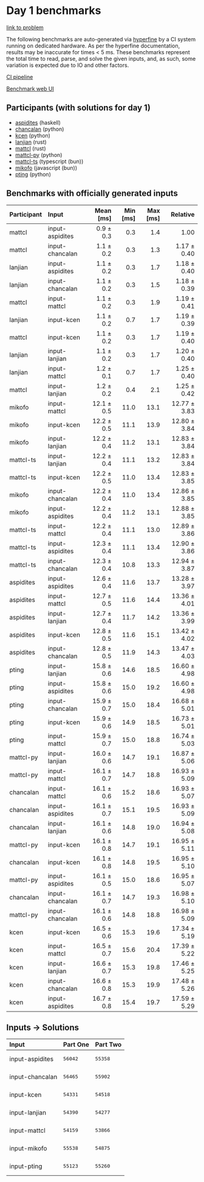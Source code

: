 # Day 1 benchmarks

[link to problem](https://adventofcode.com/2023/day/1)

The following benchmarks are auto-generated via
[hyperfine](https://github.com/sharkdp/hyperfine) by a CI system running on
dedicated hardware. As per the hyperfine documentation, results may be
inaccurate for times < 5 ms. These benchmarks represent the total time to read,
parse, and solve the given inputs, and, as such, some variation is expected due
to IO and other factors.

[CI pipeline](http://ci.papercode.net:8080/teams/main/pipelines/aoc2023)

[Benchmark web UI](https://aoc.ancalagon.black)


## Participants (with solutions for day 1)

- [aspidites](https://github.com/aspidites/aoc2023) (haskell)
- [chancalan](https://github.com/chancalan/aoc2023) (python)
- [kcen](https://github.com/kcen/aoc2023) (python)
- [lanjian](https://github.com/lanjian/aoc-2023) (rust)
- [mattcl](https://github.com/mattcl/aoc2023) (rust)
- [mattcl-py](https://github.com/mattcl/aoc2023-py) (python)
- [mattcl-ts](https://github.com/mattcl/aoc2023-js) (typescript (bun))
- [mikofo](https://github.com/mikofo/advent-of-code-2023) (javascript (bun))
- [pting](https://github.com/pting/aoc2023) (python)


## Benchmarks with officially generated inputs

| Participant | Input | Mean [ms] | Min [ms] | Max [ms] | Relative |
|:---|:---|---:|---:|---:|---:|
| mattcl | input-aspidites | 0.9 ± 0.3 | 0.3 | 1.4 | 1.00 |
| mattcl | input-chancalan | 1.1 ± 0.2 | 0.3 | 1.3 | 1.17 ± 0.40 |
| lanjian | input-aspidites | 1.1 ± 0.2 | 0.3 | 1.7 | 1.18 ± 0.40 |
| lanjian | input-chancalan | 1.1 ± 0.2 | 0.3 | 1.5 | 1.18 ± 0.39 |
| mattcl | input-mattcl | 1.1 ± 0.2 | 0.3 | 1.9 | 1.19 ± 0.41 |
| lanjian | input-kcen | 1.1 ± 0.2 | 0.7 | 1.7 | 1.19 ± 0.39 |
| mattcl | input-kcen | 1.1 ± 0.2 | 0.3 | 1.7 | 1.19 ± 0.40 |
| lanjian | input-lanjian | 1.1 ± 0.2 | 0.3 | 1.7 | 1.20 ± 0.40 |
| lanjian | input-mattcl | 1.2 ± 0.1 | 0.7 | 1.7 | 1.25 ± 0.40 |
| mattcl | input-lanjian | 1.2 ± 0.2 | 0.4 | 2.1 | 1.25 ± 0.42 |
| mikofo | input-mattcl | 12.1 ± 0.5 | 11.0 | 13.1 | 12.77 ± 3.83 |
| mikofo | input-kcen | 12.2 ± 0.5 | 11.1 | 13.9 | 12.80 ± 3.84 |
| mikofo | input-lanjian | 12.2 ± 0.4 | 11.2 | 13.1 | 12.83 ± 3.84 |
| mattcl-ts | input-lanjian | 12.2 ± 0.4 | 11.1 | 13.2 | 12.83 ± 3.84 |
| mattcl-ts | input-kcen | 12.2 ± 0.5 | 11.0 | 13.4 | 12.83 ± 3.85 |
| mikofo | input-chancalan | 12.2 ± 0.4 | 11.0 | 13.4 | 12.86 ± 3.85 |
| mikofo | input-aspidites | 12.2 ± 0.4 | 11.2 | 13.1 | 12.88 ± 3.85 |
| mattcl-ts | input-mattcl | 12.2 ± 0.4 | 11.1 | 13.0 | 12.89 ± 3.86 |
| mattcl-ts | input-aspidites | 12.3 ± 0.4 | 11.1 | 13.4 | 12.90 ± 3.86 |
| mattcl-ts | input-chancalan | 12.3 ± 0.4 | 10.8 | 13.3 | 12.94 ± 3.87 |
| aspidites | input-aspidites | 12.6 ± 0.4 | 11.6 | 13.7 | 13.28 ± 3.97 |
| aspidites | input-mattcl | 12.7 ± 0.5 | 11.6 | 14.4 | 13.36 ± 4.01 |
| aspidites | input-lanjian | 12.7 ± 0.4 | 11.7 | 14.2 | 13.36 ± 3.99 |
| aspidites | input-kcen | 12.8 ± 0.5 | 11.6 | 15.1 | 13.42 ± 4.02 |
| aspidites | input-chancalan | 12.8 ± 0.5 | 11.9 | 14.3 | 13.47 ± 4.03 |
| pting | input-lanjian | 15.8 ± 0.6 | 14.6 | 18.5 | 16.60 ± 4.98 |
| pting | input-aspidites | 15.8 ± 0.6 | 15.0 | 19.2 | 16.60 ± 4.98 |
| pting | input-chancalan | 15.9 ± 0.7 | 15.0 | 18.4 | 16.68 ± 5.01 |
| pting | input-kcen | 15.9 ± 0.6 | 14.9 | 18.5 | 16.73 ± 5.01 |
| pting | input-mattcl | 15.9 ± 0.7 | 15.0 | 18.8 | 16.74 ± 5.03 |
| mattcl-py | input-lanjian | 16.0 ± 0.6 | 14.7 | 19.1 | 16.87 ± 5.06 |
| mattcl-py | input-mattcl | 16.1 ± 0.7 | 14.7 | 18.8 | 16.93 ± 5.09 |
| chancalan | input-mattcl | 16.1 ± 0.6 | 15.2 | 18.6 | 16.93 ± 5.07 |
| chancalan | input-aspidites | 16.1 ± 0.7 | 15.1 | 19.5 | 16.93 ± 5.09 |
| chancalan | input-lanjian | 16.1 ± 0.6 | 14.8 | 19.0 | 16.94 ± 5.08 |
| mattcl-py | input-kcen | 16.1 ± 0.8 | 14.7 | 19.1 | 16.95 ± 5.11 |
| chancalan | input-kcen | 16.1 ± 0.8 | 14.8 | 19.5 | 16.95 ± 5.10 |
| mattcl-py | input-aspidites | 16.1 ± 0.5 | 15.0 | 18.6 | 16.95 ± 5.07 |
| chancalan | input-chancalan | 16.1 ± 0.7 | 14.7 | 19.3 | 16.98 ± 5.10 |
| mattcl-py | input-chancalan | 16.1 ± 0.6 | 14.8 | 18.8 | 16.98 ± 5.09 |
| kcen | input-kcen | 16.5 ± 0.6 | 15.3 | 19.6 | 17.34 ± 5.19 |
| kcen | input-mattcl | 16.5 ± 0.7 | 15.6 | 20.4 | 17.39 ± 5.22 |
| kcen | input-lanjian | 16.6 ± 0.7 | 15.3 | 19.8 | 17.46 ± 5.25 |
| kcen | input-chancalan | 16.6 ± 0.8 | 15.3 | 19.9 | 17.48 ± 5.26 |
| kcen | input-aspidites | 16.7 ± 0.8 | 15.4 | 19.7 | 17.59 ± 5.29 |


## Inputs -> Solutions

| Input | Part One | Part Two |
|:---|:---|:---|
|input-aspidites|<pre>56042</pre>|<pre>55358</pre>|
|input-chancalan|<pre>56465</pre>|<pre>55902</pre>|
|input-kcen|<pre>54331</pre>|<pre>54518</pre>|
|input-lanjian|<pre>54390</pre>|<pre>54277</pre>|
|input-mattcl|<pre>54159</pre>|<pre>53866</pre>|
|input-mikofo|<pre>55538</pre>|<pre>54875</pre>|
|input-pting|<pre>55123</pre>|<pre>55260</pre>|